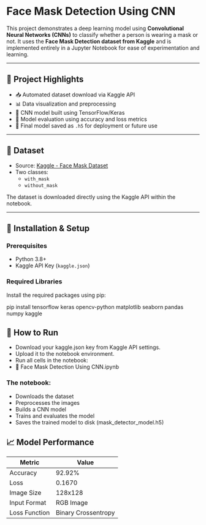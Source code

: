 # Face Mask Detection Using CNN

This project demonstrates a deep learning model using **Convolutional Neural Networks (CNNs)** to classify whether a person is wearing a mask or not. It uses the **Face Mask Detection dataset from Kaggle** and is implemented entirely in a Jupyter Notebook for ease of experimentation and learning.

---

## 📌 Project Highlights

- 📥 Automated dataset download via Kaggle API
- 📊 Data visualization and preprocessing
- 🧠 CNN model built using TensorFlow/Keras
- 🧪 Model evaluation using accuracy and loss metrics
- 💾 Final model saved as `.h5` for deployment or future use

---

## 📂 Dataset

- Source: [Kaggle - Face Mask Dataset](https://www.kaggle.com/datasets/omkargurav/face-mask-dataset)
- Two classes:
  - `with_mask`
  - `without_mask`

The dataset is downloaded directly using the Kaggle API within the notebook.

---

## 🔧 Installation & Setup

### Prerequisites
- Python 3.8+
- Kaggle API Key (`kaggle.json`)

### Required Libraries

Install the required packages using pip:

pip install tensorflow keras opencv-python matplotlib seaborn pandas numpy kaggle

## 🚀 How to Run
- Download your kaggle.json key from Kaggle API settings.
- Upload it to the notebook environment.
- Run all cells in the notebook:
- 📓 Face Mask Detection Using CNN.ipynb

### The notebook:
- Downloads the dataset
- Preprocesses the images
- Builds a CNN model
- Trains and evaluates the model
- Saves the trained model to disk (mask_detector_model.h5)

## 📈 Model Performance

| Metric        | Value     |
|---------------|-----------|
| Accuracy      | 92.92%    |
| Loss          | 0.1670    |
| Image Size    | 128x128   |
| Input Format  | RGB Image |
| Loss Function | Binary Crossentropy |
